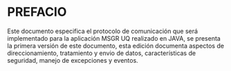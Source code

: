 # PREFACIO

Este documento especifica el protocolo de comunicación que será implementado para la aplicación MSGR UQ realizado en JAVA, se presenta la primera versión de este documento, esta edición documenta aspectos de direccionamiento, tratamiento y envio de datos, características de seguridad, manejo de excepciones y eventos.


